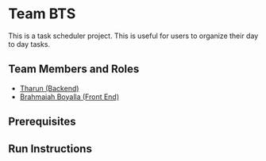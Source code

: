 # Team BTS

This is a task scheduler project. This is useful for users to organize their day to day tasks.

## Team Members and Roles

* [Tharun (Backend)](https://github.com/tzzzzn/CIS641-HW2-Vangala)
* [Brahmaiah Boyalla (Front End)](https://github.com/Brahmiboyalla/CIS641-HW2-BOYALLA) 

## Prerequisites

## Run Instructions
